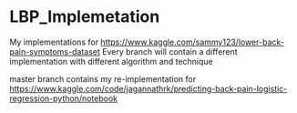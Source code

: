 # LBP_Implemetation
My implementations for https://www.kaggle.com/sammy123/lower-back-pain-symptoms-dataset
Every branch will contain a different implementation with different algorithm and technique

master branch contains my re-implementation for https://www.kaggle.com/code/jagannathrk/predicting-back-pain-logistic-regression-python/notebook
